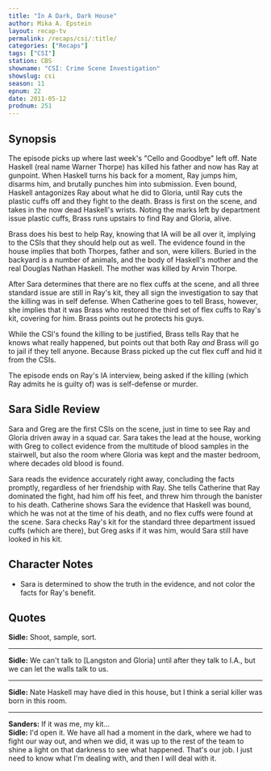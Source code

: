 ```yaml
---
title: "In A Dark, Dark House"
author: Mika A. Epstein
layout: recap-tv
permalink: /recaps/csi/:title/
categories: ["Recaps"]
tags: ["CSI"]
station: CBS
showname: "CSI: Crime Scene Investigation"
showslug: csi
season: 11
epnum: 22  
date: 2011-05-12
prodnum: 251  
---
```


## Synopsis

The episode picks up where last week's "Cello and Goodbye" left off. Nate Haskell (real name Warner Thorpe) has killed his father and now has Ray at gunpoint. When Haskell turns his back for a moment, Ray jumps him, disarms him, and brutally punches him into submission. Even bound, Haskell antagonizes Ray about what he did to Gloria, until Ray cuts the plastic cuffs off and they fight to the death. Brass is first on the scene, and takes in the now dead Haskell's wrists. Noting the marks left by department issue plastic cuffs, Brass runs upstairs to find Ray and Gloria, alive.

Brass does his best to help Ray, knowing that IA will be all over it, implying to the CSIs that they should help out as well. The evidence found in the house implies that both Thorpes, father and son, were killers. Buried in the backyard is a number of animals, and the body of Haskell's mother and the real Douglas Nathan Haskell. The mother was killed by Arvin Thorpe.

After Sara determines that there are no flex cuffs at the scene, and all three standard issue are still in Ray's kit, they all sign the investigation to say that the killing was in self defense. When Catherine goes to tell Brass, however, she implies that it was Brass who restored the third set of flex cuffs to Ray's kit, covering for him. Brass points out he protects his guys.

While the CSI's found the killing to be justified, Brass tells Ray that he knows what really happened, but points out that both Ray *and* Brass will go to jail if they tell anyone. Because Brass picked up the cut flex cuff and hid it from the CSIs.

The episode ends on Ray's IA interview, being asked if the killing (which Ray admits he is guilty of) was is self-defense or murder.

## Sara Sidle Review

Sara and Greg are the first CSIs on the scene, just in time to see Ray and Gloria driven away in a squad car. Sara takes the lead at the house, working with Greg to collect evidence from the multitude of blood samples in the stairwell, but also the room where Gloria was kept and the master bedroom, where decades old blood is found.

Sara reads the evidence accurately right away, concluding the facts promptly, regardless of her friendship with Ray. She tells Catherine that Ray dominated the fight, had him off his feet, and threw him through the banister to his death. Catherine shows Sara the evidence that Haskell was bound, which he was not at the time of his death, and no flex cuffs were found at the scene. Sara checks Ray's kit for the standard three department issued cuffs (which are there), but Greg asks if it was him, would Sara still have looked in his kit.

## Character Notes

* Sara is determined to show the truth in the evidence, and not color the facts for Ray's benefit.

## Quotes

**Sidle:** Shoot, sample, sort.

* * *

**Sidle:** We can't talk to [Langston and Gloria] until after they talk to I.A., but we can let the walls talk to us.

* * *

**Sidle:** Nate Haskell may have died in this house, but I think a serial killer was born in this room.

* * *

**Sanders:** If it was me, my kit...  
**Sidle:** I'd open it. We have all had a moment in the dark, where we had to fight our way out, and when we did, it was up to the rest of the team to shine a light on that darkness to see what happened. That's our job. I just need to know what I'm dealing with, and then I will deal with it.